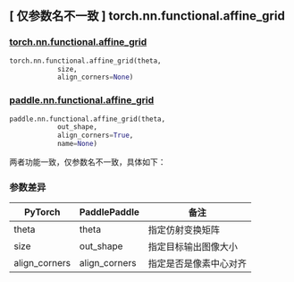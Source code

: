 ## [ 仅参数名不一致 ] torch.nn.functional.affine_grid

### [torch.nn.functional.affine_grid](https://pytorch.org/docs/stable/generated/torch.nn.functional.affine_grid.html?highlight=affine_grid#torch.nn.functional.affine_grid)

```python
torch.nn.functional.affine_grid(theta,
            size,
            align_corners=None)
```

### [paddle.nn.functional.affine_grid](https://www.paddlepaddle.org.cn/documentation/docs/zh/api/paddle/nn/functional/affine_grid_cn.html)

```python
paddle.nn.functional.affine_grid(theta,
            out_shape,
            align_corners=True,
            name=None)
```

两者功能一致，仅参数名不一致，具体如下：
### 参数差异
| PyTorch       | PaddlePaddle | 备注                                                   |
| ------------- | ------------ | ------------------------------------------------------ |
| theta          | theta         | 指定仿射变换矩阵        |
| size          | out_shape         | 指定目标输出图像大小                                     |
| align_corners          | align_corners         | 指定是否是像素中心对齐               |
